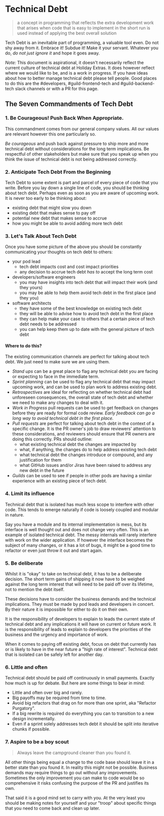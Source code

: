 # Technical Debt

> a concept in programming that reflects the extra development work that arises when code that is easy to implement in the short run is used instead of applying the best overall solution

Tech Debt is an inevitable part of programming, a valuable tool even. Do not shy away from it. Embrace it! Subdue it! Make it your servant. Whatever you do, *do not just ignore it* and hope it goes away.

*Note:* This document is aspirational, it doesn't necessarily reflect the current culture of technical debt at Holiday Extras. It does however reflect where we would like to be, and is a work in progress. If you have ideas about how to better manage technical debt please tell people. Good places to do this are the #developers, #guild-frontend-tech and #guild-backend-tech slack channels or with a PR for this page.

## The Seven Commandments of Tech Debt

### 1. Be Courageous! Push Back When Appropriate.

This commandment comes from our general company values. All our values are relevant however this one particularly so.

*Be courageous* and push back against pressure to ship more and more technical debt without considerations for the long term implications. Be respectful of other stakeholders but make sure that you speak up when you think the issue of technical debt is not being addressed correctly.

### 2. Anticipate Tech Debt From the Beginning

Tech Debt to some extent is part and parcel of every piece of code that you write. Before you lay down a single line of code, you should be thinking about tech debt. Perhaps even as soon as you are aware of upcoming work. It is never too early to be thinking about:

* existing debt that might slow you down
* existing debt that makes sense to pay off
* potential new debt that makes sense to accrue
* how you might be able to avoid adding more tech debt

### 3. Let's Talk About Tech Debt

Once you have some picture of the above you should be constantly communicating your thoughts on tech debt to others:

* your pod lead
  * tech debt impacts cost and cost impact priorities
  * any decision to accrue tech debt *has to* accept the long term cost
* developers/software engineers
  * you may have insights into tech debt that will impact their work (and they yours)
  * you may be able to help them avoid tech debt in the first place (and they you)
* software architects
  * they have some of the best knowledge on existing tech debt
  * they will be able to advise how to avoid tech debt in the first place
  * they can help make your case to others that a certain piece of tech debt needs to be addressed
  * you can help keep them up to date with the general picture of tech debt

#### Where to do this?

The existing communication channels are perfect for talking about tech debt. We just need to make sure we are using them.

* *Stand ups* can be a great place to flag any technical debt you are facing or expecting to face in the immediate term.
* *Sprint planning* can be used to flag any technical debt that may impact upcoming work, and can be used to plan work to address existing debt.
* *Retrospectives* are ideal for reflecting on whether technical debt had unforeseen consequences, the overall state of tech debt and whether we need to make any changes to deal with it.
* *Work in Progress* pull requests can be used to get feedback on changes before they are ready for formal code review. *Early feedback can go a long way to avoid technical debt in the first place.*
* *Pull requests* are perfect for talking about tech debt in the context of a specific change. It is the PR owner's job to draw reviewers' attention to these considerations, and reviewers should ensure that PR owners are doing this correctly. PRs should outline:
  * what existing technical debt the changes are impacted by
  * what, if anything, the changes do to help address existing tech debt
  * what technical debt the changes introduce or compound, and any justification for them
  * what GitHub issues and/or Jiras have been raised to address any new debt in the future
* *Guilds* can be used to see if people in other pods are having a similar experience with an existing piece of tech debt.

### 4. Limit its influence

Technical debt that is isolated has much less scope to interfere with other code. This tends to emerge naturally if code is loosely coupled and modular in nature.

Say you have a module and its internal implementation is mess, but its interface is well thought out and does not change very often. This is an example of isolated technical debt. The messy internals will rarely interfere with work on the wider application. If however the interface becomes the subject of many changes, or it has a lot of bugs, it might be a good time to refactor or even just throw it out and start again.

### 5. Be deliberate

Whilst it is "okay" to take on technical debt, it has to be a deliberate decision. The short term gains of shipping it now have to be weighed against the long term interest that will need to be paid off over its lifetime, not to mention the debt itself.

These decisions have to consider the business demands and the technical implications. They must be made by pod leads and developers in concert. By their nature it is impossible for either to do it on their own.

It is the responsibility of developers to explain to leads the current state of technical debt and any implications it will have on current or future work. It is the responsibility of leads to explain to developers the priorities of the business and the urgency and importance of work.

When it comes to paying off existing debt, focus on debt that currently has or is likely to have in the near future a "high rate of interest". Technical debt that is isolated can be safely left for another day.

### 6. Little and often

Technical debt should be paid off continuously in small payments. Exactly how much is up for debate. But here are some things to bear in mind:

* Little and often over big and rarely.
* Big payoffs may be required from time to time.
* Avoid big refactors that drag on for more than one sprint, aka "Refactor Purgatory".
* If a big rewrite is required do everything you can to transition to a new design incrementally.
* Even if a sprint solely addresses tech debt it should be split into iterative chunks if possible.

### 7. Aspire to be a boy scout

> Always leave the campground cleaner than you found it.

All other things being equal a change to the code base should leave it in a better state than you found it. In reality this might not be possible. Business demands may require things to go out without any improvements. Sometimes the only improvement you can make to code would be so comprehensive it risks confusing the purpose of the PR and justifies its own.

That said it is a good mind set to carry with you. At the very least you should be making notes for yourself and your "troop" about specific things that you need to come back and clean up later.
